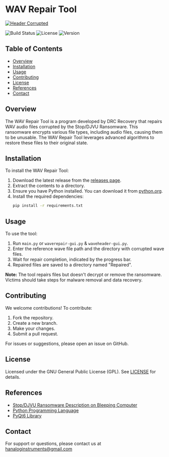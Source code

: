 # WAV Repair Tool

[![Header Corrupted](https://github.com/DRCRecoveryData/WAV-Repair-Tool/assets/85211068/c03ba6af-539a-46da-8ef0-cb01d18e9c88)](https://github.com/DRCRecoveryData/WAV-Repair-Tool/assets/85211068/c03ba6af-539a-46da-8ef0-cb01d18e9c88)

![Build Status](https://img.shields.io/github/actions/workflow/status/DRCRecoveryData/WAV-Repair-Tool/build.yml)
![License](https://img.shields.io/github/license/DRCRecoveryData/WAV-Repair-Tool)
![Version](https://img.shields.io/github/v/release/DRCRecoveryData/WAV-Repair-Tool)

## Table of Contents
- [Overview](#overview)
- [Installation](#installation)
- [Usage](#usage)
- [Contributing](#contributing)
- [License](#license)
- [References](#references)
- [Contact](#contact)

## Overview

The WAV Repair Tool is a program developed by DRC Recovery that repairs WAV audio files corrupted by the Stop/DJVU Ransomware. This ransomware encrypts various file types, including audio files, causing them to be unusable. The WAV Repair Tool leverages advanced algorithms to restore these files to their original state.

## Installation

To install the WAV Repair Tool:

1. Download the latest release from the [releases page](https://github.com/DRCRecoveryData/WAV-Repair-Tool/releases).
2. Extract the contents to a directory.
3. Ensure you have Python installed. You can download it from [python.org](https://www.python.org/).
4. Install the required dependencies:
   ```sh
   pip install -r requirements.txt
   ```

## Usage

To use the tool:

1. Run `main.py` or `waverepair-gui.py` & `waveheader-gui.py`.
2. Enter the reference wave file path and the directory with corrupted wave files.
3. Wait for repair completion, indicated by the progress bar.
4. Repaired files are saved to a directory named "Repaired".

**Note:** The tool repairs files but doesn't decrypt or remove the ransomware. Victims should take steps for malware removal and data recovery.

## Contributing

We welcome contributions! To contribute:

1. Fork the repository.
2. Create a new branch.
3. Make your changes.
4. Submit a pull request.

For issues or suggestions, please open an issue on GitHub.

## License

Licensed under the GNU General Public License (GPL). See [LICENSE](LICENSE) for details.

## References

- [Stop/DJVU Ransomware Description on Bleeping Computer](https://www.bleepingcomputer.com/news/security/djvu-ransomware-updated-to-v91-uses-new-encryption-mode/)
- [Python Programming Language](https://www.python.org/)
- [PyQt6 Library](https://pypi.org/project/PyQt6/)

## Contact

For support or questions, please contact us at [hanaloginstruments@gmail.com](mailto:hanaloginstruments@gmail.com)
